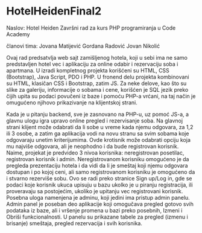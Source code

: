 # HotelHeidenFinal2

Naslov: Hotel Heiden
Završni rad za kurs PHP programiranja u Code Academy  

članovi tima: 
Jovana Matijević
Gordana Radović
Jovan Nikolić

Ovaj rad predsatvlja web sajt zamišljenog hotela, koji u sebi ima ne samo predstavljen hotel vec i aplikaciju za online odabir i rezervaciju soba i apartmana. 
U izradi kompletnog projekta korišćeni su HTML, CSS (Bootstrap), Java Script, PDO i PHP.
U fronend delu projekta kombinovani su HTML, klasičan CSS i Bootstrap, zatim JS.
Za neke delove, kao što su slike za galeriju, informacije o sobama i cene, korišćen je SQL jezik preko čijih upita su podaci povučeni iz baze i pomoću PHP-a vrćani, na taj način je omugućeno njihovo prikazivanje na klijentskoj strani.

Kada je u pitanju backend, sve je zasnovano na PHP-u, uz pomoć JS-a, a glavnu ulogu igra upravo online pregled i rezervisanje soba.
Na glavnoj strani klijent može odabrati da li sobe u vreme kada njemu odgovara, za 1,2 ili 3 osobe, a zatim ga aplikacija vodi na novu stranu sa svim sobama koje odgovaraju unetim kriterijumima.
Ovde krotisnik može odabrati opciju koja mu najviše odgovara, ali je neophodno i da bude registrovan korisnik. Naime, projekat je predvideo 3 nivoa korisnika: neregistrovan posetilac, registrovan korisnik i admin. 
Neregistrovanom korisniku omogućeno je da pregleda prezentaciju hotela i da vidi da li je smeštaj koji njemu odgovara dostupan i po kojoj ceni, ali samo registrovanom korisniku je omogućeno da i stvarno rezerviše sobu. Ovo se radi preko stranice Sign up/Log in, gde se podaci koje korisnik ukuca upisuju u bazu ukolko je u piranju registracija, ili proveravaju sa postojećim, ukoliko je upitanju vec registrovani korisnik. Posebna uloga namenjena je adminu, koji jedini ima pristup admin panelu.
Admin panel je poseban deo aplikacije koji omogučava pregled gotovo svih podataka iz baze, ali i vršenje promena u bazi preko posebnih, Izmeni i Obriši funkcionalnosti. U panelu su prikazane tabele za pregled (izmenu i brisanje) smeštaja, pregled rezervacija i svih korisnika. 



